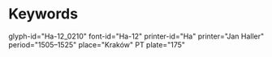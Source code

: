 # Keywords
glyph-id="Ha-12_0210"
font-id="Ha-12"
printer-id="Ha"
printer="Jan Haller"
period="1505–1525"
place="Kraków"
PT plate="175"
